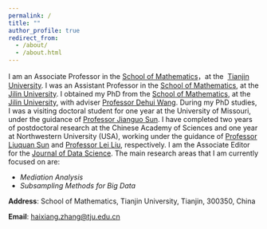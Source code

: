 ```yaml
---
permalink: /
title: ""
author_profile: true
redirect_from: 
  - /about/
  - /about.html
---
```


I am an Associate Professor in the <a href="http://maths.tju.edu.cn/">School of Mathematics</a>，at the  <a href="http://www.tju.edu.cn/">Tianjin University</a>. I was an Assistant Professor in the <a href="http://math.jlu.edu.cn/">School of Mathematics</a>, at the <a href="https://www.jlu.edu.cn/">Jilin University</a>. I obtained my PhD from the <a href="http://math.jlu.edu.cn/">School of Mathematics</a>, at the <a href="https://www.jlu.edu.cn/">Jilin University</a>, with adviser <a href="https://ms.lnu.edu.cn/info/1027/1117.htm">Professor Dehui Wang</a>. During my PhD studies, I was a visiting doctoral student for one year at the University of Missouri, under the guidance of <a href="https://stat.missouri.edu/people/sun">Professor Jianguo Sun</a>. I have completed two years of postdoctoral research at the Chinese Academy of Sciences and one year at Northwestern University (USA), working under the guidance of <a href="http://homepage.amss.ac.cn/research/homePage/2a52138ca4d7487ebf70d18569f135d7/myHomePage.html">Professor Liuquan Sun</a> and <a href="https://profiles.wustl.edu/en/persons/lei-liu">Professor Lei Liu</a>, respectively. I am the Associate Editor for the <a href="https://jds-online.org/journal/JDS">Journal of Data Science</a>. The main research areas that I am currently focused on are:

* *Mediation Analysis*
* *Subsampling Methods for Big Data*


**Address**: School of Mathematics, Tianjin University, Tianjin, 300350, China

**Email**: haixiang.zhang@tju.edu.cn
